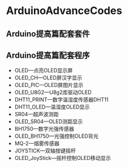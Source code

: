 # ArduinoAdvanceCodes

## Arduino提高篇配套套件

## Arduino提高篇配套程序

- OLED—点亮OLED显示屏
- OLED_CH—OLED屏汉字显示
- OLED_PIC—OLED屏图片显示
- OLED_U8G2—U8g2库驱动OLED
- DHT11_PRINT—数字温湿度传感器DHT11
- DHT11_OLED—温湿度OLED显示
- SR04—超声波测距
- OLED_SR04—OLED测距显示
- BH1750—数字光强传感器
- OLED_BH1750—光强控制OLED背光
- MQ-2—烟雾传感器
- JOYSTICK—双轴按键摇杆
- OLED_JoyStick—摇杆控制OLED移动显示



